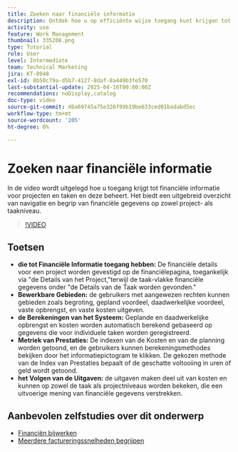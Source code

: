 ```yaml
---
title: Zoeken naar financiële informatie
description: Ontdek hoe u op efficiënte wijze toegang kunt krijgen tot financiële gegevens voor projecten en taken, en hoe u deze kunt analyseren en beheren, met inbegrip van budgetten, inkomsten, kosten en prestatiewaarden op zowel project- als taakniveau.
activity: use
feature: Work Management
thumbnail: 335208.png
type: Tutorial
role: User
level: Intermediate
team: Technical Marketing
jira: KT-8948
exl-id: 8b50c79a-d5b7-4127-8daf-8a449b3fe570
last-substantial-update: 2025-04-16T00:00:00Z
recommendations: noDisplay,catalog
doc-type: video
source-git-commit: d6a69745a75e326f99b19be633ced01badabd5ec
workflow-type: tm+mt
source-wordcount: '205'
ht-degree: 0%

---
```


# Zoeken naar financiële informatie

In de video wordt uitgelegd hoe u toegang krijgt tot financiële informatie voor projecten en taken en deze beheert. &#x200B;Het biedt een uitgebreid overzicht van navigatie en begrip van financiële gegevens op zowel project- als taakniveau. &#x200B;

>[!VIDEO](https://video.tv.adobe.com/v/335208/?quality=12&learn=on&enablevpops)

## Toetsen

* **die tot Financiële Informatie toegang hebben:** De financiële details voor een project worden gevestigd op de financiëlepagina, toegankelijk via &quot;de Details van het Project,&quot;terwijl de taak-vlakke financiële gegevens onder &quot;de Details van de Taak worden gevonden.&quot;
* **Bewerkbare Gebieden:** de gebruikers met aangewezen rechten kunnen gebieden zoals begroting, gepland voordeel, daadwerkelijke voordeel, vaste opbrengst, en vaste kosten uitgeven.
* **de Berekeningen van het Systeem:** Geplande en daadwerkelijke opbrengst en kosten worden automatisch berekend gebaseerd op gegevens die voor individuele taken worden geregistreerd.
* **Metriek van Prestaties:** De indexen van de Kosten en van de planning worden getoond, en de gebruikers kunnen berekeningsmethodes bekijken door het informatiepictogram te klikken. &#x200B; De gekozen methode van de Index van Prestaties bepaalt of de geschatte voltooiing in uren of geld wordt getoond.
* **het Volgen van de Uitgaven:** de uitgaven maken deel uit van kosten en kunnen op zowel de taak als projectniveaus worden bekeken, die een uitvoerige mening van financiële gegevens verstrekken.


## Aanbevolen zelfstudies over dit onderwerp

<!--* [Find financial information](/help/manage-work/project-finances/find-financial-information.md)-->
* [Financiën bijwerken](/help/manage-work/project-finances/update-and-review-finances.md)
* [Meerdere factureringssnelheden begrijpen](/help/manage-work/project-finances/multiple-billing-rates.md)


